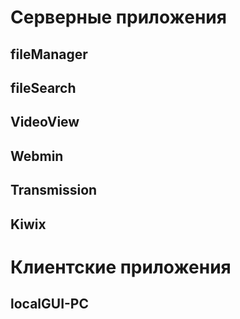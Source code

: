 # Серверные приложения

## fileManager

## fileSearch

## VideoView

## Webmin

## Transmission

## Kiwix


# Клиентские приложения

## localGUI-PC